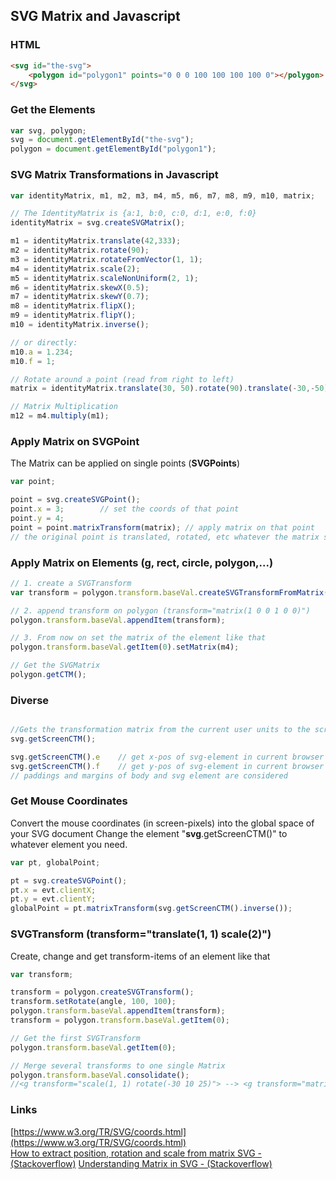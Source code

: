 ## SVG Matrix and Javascript

### HTML
```html
<svg id="the-svg">
    <polygon id="polygon1" points="0 0 0 100 100 100 100 0"></polygon>
</svg>
```

### Get the Elements
```javascript
var svg, polygon;
svg = document.getElementById("the-svg");
polygon = document.getElementById("polygon1");

```

### SVG Matrix Transformations in Javascript
```javascript
var identityMatrix, m1, m2, m3, m4, m5, m6, m7, m8, m9, m10, matrix;

// The IdentityMatrix is {a:1, b:0, c:0, d:1, e:0, f:0}
identityMatrix = svg.createSVGMatrix();		

m1 = identityMatrix.translate(42,333);
m2 = identityMatrix.rotate(90);
m3 = identityMatrix.rotateFromVector(1, 1);
m4 = identityMatrix.scale(2);
m5 = identityMatrix.scaleNonUniform(2, 1);
m6 = identityMatrix.skewX(0.5);
m7 = identityMatrix.skewY(0.7);
m8 = identityMatrix.flipX();
m9 = identityMatrix.flipY();
m10 = identityMatrix.inverse();

// or directly:
m10.a = 1.234;
m10.f = 1;

// Rotate around a point (read from right to left)
matrix = identityMatrix.translate(30, 50).rotate(90).translate(-30,-50);

// Matrix Multiplication
m12 = m4.multiply(m1);

```
	

### Apply Matrix on SVGPoint
The Matrix can be applied on single points (**SVGPoints**) 
```javascript
var point; 

point = svg.createSVGPoint();
point.x = 3;		// set the coords of that point
point.y = 4;		
point = point.matrixTransform(matrix); // apply matrix on that point
// the original point is translated, rotated, etc whatever the matrix says.

```

### Apply Matrix on Elements (g, rect, circle, polygon,...)

```javascript
// 1. create a SVGTransform
var transform = polygon.transform.baseVal.createSVGTransformFromMatrix(identityMatrix);

// 2. append transform on polygon (transform="matrix(1 0 0 1 0 0)")
polygon.transform.baseVal.appendItem(transform);

// 3. From now on set the matrix of the element like that
polygon.transform.baseVal.getItem(0).setMatrix(m4);

// Get the SVGMatrix
polygon.getCTM();

```

### Diverse
```javascript

//Gets the transformation matrix from the current user units to the screen coordinate system.
svg.getScreenCTM(); 	

svg.getScreenCTM().e	// get x-pos of svg-element in current browser 	
svg.getScreenCTM().f 	// get y-pos of svg-element in current browser
// paddings and margins of body and svg element are considered

```


### Get Mouse Coordinates 
Convert the mouse coordinates (in screen-pixels) into the global space of your SVG document
Change the element "**svg**.getScreenCTM()" to whatever element you need.
```javascript
var pt, globalPoint; 

pt = svg.createSVGPoint();
pt.x = evt.clientX;
pt.y = evt.clientY;
globalPoint = pt.matrixTransform(svg.getScreenCTM().inverse());

```

### SVGTransform (transform="translate(1, 1) scale(2)")
Create, change and get transform-items of an element like that

```javascript
var transform;

transform = polygon.createSVGTransform();
transform.setRotate(angle, 100, 100);
polygon.transform.baseVal.appendItem(transform);
transform = polygon.transform.baseVal.getItem(0);

// Get the first SVGTransform
polygon.transform.baseVal.getItem(0);

// Merge several transforms to one single Matrix
polygon.transform.baseVal.consolidate();	
//<g transform="scale(1, 1) rotate(-30 10 25)"> --> <g transform="matrix(?,?,?,?,?,?)">

```




### Links
[https://www.w3.org/TR/SVG/coords.html](https://www.w3.org/TR/SVG/coords.html)<br>
[How to extract position, rotation and scale from matrix SVG -(Stackoverflow)](http://stackoverflow.com/questions/16359246/how-to-extract-position-rotation-and-scale-from-matrix-svg)
[Understanding Matrix in SVG - (Stackoverflow)](http://stackoverflow.com/questions/31281515/understanding-matrix-in-svg)




